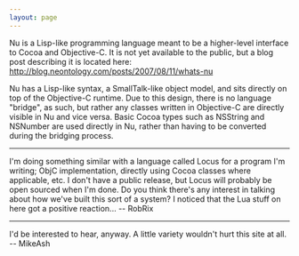 ```yaml
---
layout: page
---
```


Nu is a Lisp-like programming language meant to be a higher-level interface to Cocoa and Objective-C. It is not yet available to the public, but a blog post describing it is located here: http://blog.neontology.com/posts/2007/08/11/whats-nu

Nu has a Lisp-like syntax, a SmallTalk-like object model, and sits directly on top of the Objective-C runtime. Due to this design, there is no language "bridge", as such, but rather any classes written in Objective-C are directly visible in Nu and vice versa. Basic Cocoa types such as NSString and NSNumber are used directly in Nu, rather than having to be converted during the bridging process.

----

I'm doing something similar with a language called Locus for a program I'm writing; ObjC implementation, directly using Cocoa classes where applicable, etc. I don't have a public release, but Locus will probably be open sourced when I'm done. Do you think there's any interest in talking about how we've built this sort of a system? I noticed that the Lua stuff on here got a positive reaction... -- RobRix

----
I'd be interested to hear, anyway. A little variety wouldn't hurt this site at all. -- MikeAsh
